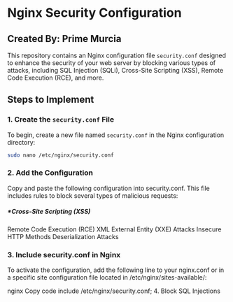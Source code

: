 # Nginx Security Configuration

## Created By: Prime Murcia

This repository contains an Nginx configuration file `security.conf` designed to enhance the security of your web server by blocking various types of attacks, including SQL Injection (SQLi), Cross-Site Scripting (XSS), Remote Code Execution (RCE), and more.

## Steps to Implement

### 1. Create the `security.conf` File

To begin, create a new file named `security.conf` in the Nginx configuration directory:

```bash
sudo nano /etc/nginx/security.conf
```

### 2. Add the Configuration

Copy and paste the following configuration into security.conf. This file includes rules to block several types of malicious requests:

##### *Cross-Site Scripting (XSS)
Remote Code Execution (RCE)
XML External Entity (XXE) Attacks
Insecure HTTP Methods
Deserialization Attacks

### 3. Include security.conf in Nginx
To activate the configuration, add the following line to your nginx.conf or in a specific site configuration file located in /etc/nginx/sites-available/:

nginx
Copy code
include /etc/nginx/security.conf;
4. Block SQL Injections
